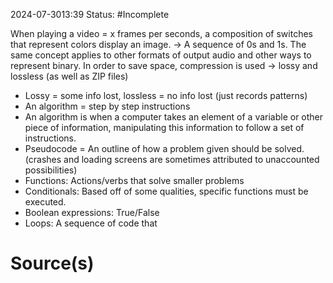 2024-07-3013:39
Status: #Incomplete 


When playing a video = x frames per seconds, a composition of switches that represent colors display an image. → A sequence of 0s and 1s. The same concept applies to other formats of output audio and other ways to represent binary.
In order to save space, compression is used → lossy and lossless (as well as ZIP files)
* Lossy = some info lost, lossless = no info lost (just records patterns)
* An algorithm = step by step instructions
* An algorithm is when a computer takes an element of a variable or other piece of information, manipulating this information to follow a set of instructions.
* Pseudocode = An outline of how a problem given should be solved. (crashes and loading screens are sometimes attributed to unaccounted possibilities)
* Functions: Actions/verbs that solve smaller problems
* Conditionals: Based off of some qualities, specific functions must be executed.
* Boolean expressions: True/False
* Loops: A sequence of code that
# Source(s)